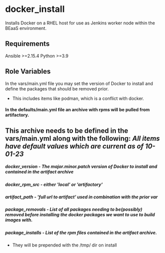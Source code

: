 docker_install
=========

Installs Docker on a RHEL host for use as Jenkins worker node within the BEaaS environment.

Requirements
------------

Ansible >=2.15.4
Python >=3.9

Role Variables
--------------
In the vars/main.yml file you may set the version of Docker to install and define the packages that should be removed prior. 
- This includes items like podman, which is a conflict with docker. 

#### In the defaults/main.yml file an archive with rpms will be pulled from artifactory.

This archive needs to be defined in the vars/main.yml along with the following:
_All items have default values which are current as of 10-01-23_
---
##### _docker_version_ - The major.minor.patch version of Docker to install and contained in the artifact archive
##### _docker_rpm_src_ - either 'local' or 'artifactory'
##### _artifact_path_ - 'full url to artifact' used in combination with the prior var
##### _package_removals_ - List of all packages needing to be(possibly) removed before installing the docker packages we want to use to build images with.
##### _package_installs_ - List of the rpm files contained in the artifact archive.
- They will be prepended with the /tmp/ dir on install

